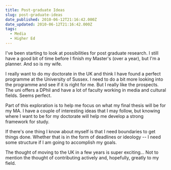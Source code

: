 ```yaml
---
title: Post-graduate Ideas
slug: post-graduate-ideas
date_published: 2010-06-12T21:16:42.000Z
date_updated: 2010-06-12T21:16:42.000Z
tags:
  - Media
  - Higher Ed
---
```


I've been starting to look at possibilities for post graduate research. I still have a good bit of time before I finish my Master's (over a year), but I'm a planner. And so is my wife.

I really want to do my doctorate in the UK and think I have found a perfect programme at the University of Sussex. I need to do a bit more looking into the programme and see if it is right for me. But I really like the prospects. The uni offers a DPhil and have a lot of faculty working in media and cultural fields. Seems perfect.

Part of this exploration is to help me focus on what my final thesis will be for my MA. I have a couple of interesting ideas that I may follow, but knowing where I want to be for my doctorate will help me develop a strong framework for study.

If there's one thing I know about myself is that I need boundaries to get things done. Whether that is in the form of deadlines or ideology -- I need some structure if I am going to accomplish my goals.

The thought of moving to the UK in a few years is super exciting... Not to mention the thought of contributing actively and, hopefully, greatly to my field.
